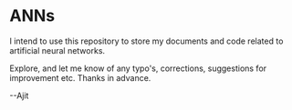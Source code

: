 # ANNs

I intend to use this repository to store my documents and code related to artificial neural networks.

Explore, and let me know of any typo's, corrections, suggestions for improvement etc. Thanks in advance.

--Ajit

